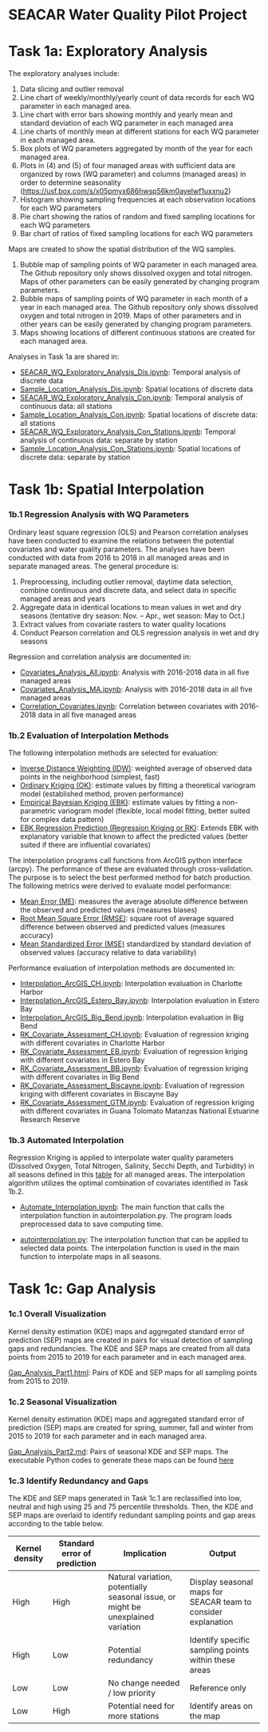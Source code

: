 # SEACAR Water Quality Pilot Project

# Task 1a: Exploratory Analysis

The exploratory analyses include:
1.	Data slicing and outlier removal
2.	Line chart of weekly/monthly/yearly count of data records for each WQ parameter in each managed area.
3.	Line chart with error bars showing monthly and yearly mean and standard deviation of each WQ parameter in each managed area
4.	Line charts of monthly mean at different stations for each WQ parameter in each managed area.
5.	Box plots of WQ parameters aggregated by month of the year for each managed area.
6.	Plots in (4) and (5) of four managed areas with sufficient data are organized by rows (WQ parameter) and columns (managed areas) in order to determine seasonality (https://usf.box.com/s/x05pmyx686hwsp56km0ayelwf1uxxnu2)
7.	Histogram showing sampling frequencies at each observation locations for each WQ parameters
8.	Pie chart showing the ratios of random and fixed sampling locations for each WQ parameters
9.	Bar chart of ratios of fixed sampling locations for each WQ parameters

Maps are created to show the spatial distribution of the WQ samples.
1.	Bubble map of sampling points of WQ parameter in each managed area. The Github repository only shows dissolved oxygen and total nitrogen. Maps of other parameters can be easily generated by changing program parameters.
2.	Bubble maps of sampling points of WQ parameter in each month of a year in each managed area. The Github repository only shows dissolved oxygen and total nitrogen in 2019. Maps of other parameters and in other years can be easily generated by changing program parameters.
3.	Maps showing locations of different continuous stations are created for each managed area.

Analyses in Task 1a are shared in:
-	[SEACAR_WQ_Exploratory_Analysis_Dis.ipynb](https://github.com/qiang-yi/SEACAR_WQ_Pilot/blob/main/Exploratory_Analysis/SEACAR_WQ_Exploratory_Analysis_Dis.ipynb): Temporal analysis of discrete data
-	[Sample_Location_Analysis_Dis.ipynb](https://github.com/qiang-yi/SEACAR_WQ_Pilot/blob/main/Exploratory_Analysis/Sample_Location_Analysis_Dis.ipynb): Spatial locations of discrete data
-	[SEACAR_WQ_Exploratory_Analysis_Con.ipynb](https://github.com/qiang-yi/SEACAR_WQ_Pilot/blob/main/Exploratory_Analysis/SEACAR_WQ_Exploratory_Analysis_Con.ipynb): Temporal analysis of continuous data: all stations
-	[Sample_Location_Analysis_Con.ipynb](https://github.com/qiang-yi/SEACAR_WQ_Pilot/blob/main/Exploratory_Analysis/Sample_Location_Analysis_Con.ipynb): Spatial locations of discrete data: all stations
-	[SEACAR_WQ_Exploratory_Analysis_Con_Stations.ipynb](https://github.com/qiang-yi/SEACAR_WQ_Pilot/blob/main/Exploratory_Analysis/SEACAR_WQ_Exploratory_Analysis_Con_Stations.ipynb): Temporal analysis of continuous data: separate by station
-	[Sample_Location_Analysis_Con_Stations.ipynb](https://github.com/qiang-yi/SEACAR_WQ_Pilot/blob/main/Exploratory_Analysis/Sample_Location_Analysis_Con_Stations.ipynb): Spatial locations of discrete data: separate by station

# Task 1b: Spatial Interpolation

### 1b.1 Regression Analysis with WQ Parameters
Ordinary least square regression (OLS) and Pearson correlation analyses have been conducted to examine the relations between the potential covariates and water quality parameters. The analyses have been conducted with data from 2016 to 2018 in all managed areas and in separate managed areas. The general procedure is:
1. 	Preprocessing, including outlier removal, daytime data selection, combine continuous and discrete data, and select data in specific managed areas and years
2. 	Aggregate data in identical locations to mean values in wet and dry seasons (tentative dry season: Nov. – Apr., wet season: May to Oct.)
3. 	Extract values from covariate rasters to water quality locations
4.	Conduct Pearson correlation and OLS regression analysis in wet and dry seasons

Regression and correlation analysis are documented in:

- [Covariates_Analysis_All.ipynb](https://github.com/qiang-yi/SEACAR_WQ_Pilot/blob/main/Covariates_Analysis/Covariates_Analysis_All.ipynb): Analysis with 2016-2018 data in all five managed areas
- [Covariates_Analysis_MA.ipynb](https://github.com/qiang-yi/SEACAR_WQ_Pilot/blob/main/Covariates_Analysis/Covariates_Analysis_MA.ipynb): Analysis with 2016-2018 data in all five managed areas
- [Correlation_Covariates.ipynb](https://github.com/qiang-yi/SEACAR_WQ_Pilot/blob/main/Covariates_Analysis/Correlation_Covariates.ipynb): Correlation between covariates with 2016-2018 data in all five managed areas

### 1b.2 Evaluation of Interpolation Methods
The following interpolation methods are selected for evaluation:
- <u>Inverse Distance Weighting (IDW)</u>: weighted average of observed data points in the neighborhood (simplest, fast)
- <u>Ordinary Kriging (OK)</u>: estimate values by fitting a theoretical variogram model (established method, proven performance)
- <u>Empirical Bayesian Kriging (EBK)</u>: estimate values by fitting a non-parametric variogram model (flexible, local model fitting, better suited for complex data pattern)
- <u>EBK Regression Prediction (Regression Kriging or RK)</u>: Extends EBK with explanatory variable that known to affect the predicted values (better suited if there are influential covariates)

The interpolation programs call functions from ArcGIS python interface (arcpy). The performance of these are evaluated through cross-validation. The purpose is to select the best performed method for batch production. The following metrics were derived to evaluate model performance:

- <u>Mean Error (ME)</u>: measures the average absolute difference between the observed and predicted values (measures biases)
- <u>Root Mean Square Error (RMSE)</u>: square root of average squared difference between observed and predicted values (measures accuracy)
- <u>Mean Standardized Error (MSE)</u> standardized by standard deviation of observed values (accuracy relative to data variability)

Performance evaluation of interpolation methods are documented in:

- [Interpolation_ArcGIS_CH.ipynb](https://github.com/qiang-yi/SEACAR_WQ_Pilot/blob/main/Method_Comparison/Interpolation_ArcGIS_CH.ipynb): Interpolation evaluation in Charlotte Harbor
- [Interpolation_ArcGIS_Estero_Bay.ipynb](https://github.com/qiang-yi/SEACAR_WQ_Pilot/blob/main/Method_Comparison/Interpolation_ArcGIS_Estero_Bay.ipynb): Interpolation evaluation in Estero Bay
- [Interpolation_ArcGIS_Big_Bend.ipynb](https://github.com/qiang-yi/SEACAR_WQ_Pilot/blob/main/Method_Comparison/Interpolation_ArcGIS_Big_Bend.ipynb): Interpolation evaluation in Big Bend
- [RK_Covariate_Assessment_CH.ipynb](https://github.com/qiang-yi/SEACAR_WQ_Pilot/blob/main/Method_Comparison/RK_Covariate_Assessment_CH.ipynb): Evaluation of regression kriging with different covariates in Charlotte Harbor
- [RK_Covariate_Assessment_EB.ipynb](https://github.com/qiang-yi/SEACAR_WQ_Pilot/blob/main/Method_Comparison/RK_Covariate_Assessment_EB.ipynb): Evaluation of regression kriging with different covariates in Estero Bay
- [RK_Covariate_Assessment_BB.ipynb](https://github.com/qiang-yi/SEACAR_WQ_Pilot/blob/main/Method_Comparison/RK_Covariate_Assessment_EB.ipynb): Evaluation of regression kriging with different covariates in Big Bend
- [RK_Covariate_Assessment_Biscayne.ipynb](https://github.com/qiang-yi/SEACAR_WQ_Pilot/blob/main/Method_Comparison/RK_Covariate_Assessment_Biscayne.ipynb): Evaluation of regression kriging with different covariates in Biscayne Bay
- [RK_Covariate_Assessment_GTM.ipynb](https://github.com/qiang-yi/SEACAR_WQ_Pilot/blob/main/Method_Comparison/RK_Covariate_Assessment_Biscayne.ipynb): Evaluation of regression kriging with different covariates in Guana Tolomato Matanzas National Estuarine Research Reserve

### 1b.3 Automated Interpolation
Regression Kriging is applied to interpolate water quality parameters (Dissolved Oxygen, Total Nitrogen, Salinity, Secchi Depth, and Turbidity) in all seasons defined in this [table](https://github.com/FloridaSEACAR/WQ_Summaries/blob/gh-pages/OEATUSF_Geospatial_TempSeasons.csv) for all managed areas. The interpolation algorithm utilizes the optimal combination of covariates identified in Task 1b.2.

- [Automate_Interpolation.ipynb](https://github.com/qiang-yi/SEACAR_WQ_Pilot/blob/main/Spatial_Interpolation/Automate_Interpolation.ipynb): The main function that calls the interpolation function in autointerpolation.py. The program loads preprocessed data to save computing time.

- [autointerpolation.py](https://github.com/qiang-yi/SEACAR_WQ_Pilot/blob/main/misc/autointerpolation.py): The interpolation function that can be applied to selected data points. The interpolation function is used in the main function to interpolate maps in all seasons.

# Task 1c: Gap Analysis
### 1c.1 Overall Visualization
Kernel density estimation (KDE) maps and aggregated standard error of prediction (SEP) maps are created in pairs for visual detection of sampling gaps and redundancies. The KDE and SEP maps are created from all data points from 2015 to 2019 for each parameter and in each managed area.

[Gap_Analysis_Part1.html](Gap_Analysis/Gap_Analysis_Part1.html): Pairs of KDE and SEP maps for all sampling points from 2015 to 2019.

### 1c.2 Seasonal Visualization
Kernel density estimation (KDE) maps and aggregated standard error of prediction (SEP) maps are created for spring, summer, fall and winter from 2015 to 2019 for each parameter and in each managed area.

[Gap_Analysis_Part2.md](Gap_Analysis_Part2.md): Pairs of seasonal KDE and SEP maps. The executable Python codes to generate these maps can be found [here](Gap_Analysis/Gap_Analysis_Part2.ipynb)

### 1c.3 Identify Redundancy and Gaps
The KDE and SEP maps generated in Task 1c.1 are reclassified into low, neutral and high using 25 and 75 percentile thresholds. Then, the KDE and SEP maps are overlaid to identify redundant sampling points and gap areas according to the table below.

| Kernel density | Standard error of prediction | Implication | Output |
| ----------- | ----------- | ----------- | ----------- |
| High      | High | Natural variation, potentially seasonal issue, or might be unexplained variation| Display seasonal maps for SEACAR team to consider explanation |
| High   | Low | Potential redundancy       | Identify specific sampling points within these areas |
| Low   | Low | No change needed / low priority       |Reference only |
| Low   | High | Potential need for more stations       | Identify areas on the map |
